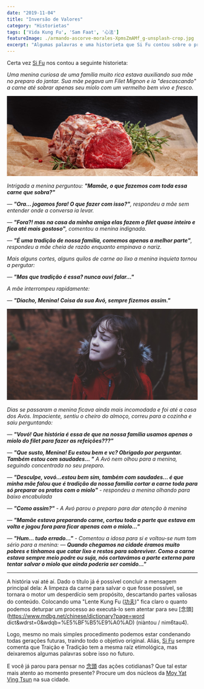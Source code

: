 ```yaml
---
date: "2019-11-04"
title: "Inversão de Valores"
category: "Historietas"
tags: ['Vida Kung Fu', 'Sam Faat', '心法']
featureImage: ./armando-ascorve-morales-XpmsZmAMf_g-unsplash-crop.jpg
excerpt: "Algumas palavras e uma historieta que Si Fu contou sobre o processo de inversão de valores"
---
```


Certa vez [Si Fu](http://mestrejuliocamacho.com "Mestre Julio Camacho") nos contou a seguinte historieta: 

 _Uma menina curiosa de uma família muito rica estava auxiliando sua mãe no preparo do jantar. Sua mãe pegava um Filet Mignon e ia "descascando" a carne até sobrar apenas seu miolo com um vermelho bem vivo e fresco._ 


![Só o medalhão do filet](./wesual-click-DxJvLtab4ak-unsplash-crop.jpg "https://unsplash.com/@wesual")

 
*Intrigada a menina perguntou: __"Mamãe, o que fazemos com toda essa carne que sobra?"__*

*— __"Ora... jogamos fora! O que fazer com isso?"__, respondeu a mãe sem entender onde a conversa ia levar.*

*— __"Fora?! mas na casa da minha amiga elas fazem o filet quase inteiro e fica até mais gostoso"__, comentou a menina indignada.*

*— __"É uma tradição de nossa família, comemos apenas a melhor parte"__, respondeu a mãe cheia de razão enquanto empinava o nariz.*
 
*Mais alguns cortes, alguns quilos de carne ao lixo a menina inquieta tornou a pergutar:*

*— __"Mas que tradição é essa? nunca ouvi falar..."__*

*A mãe interrompeu rapidamente:*

*— __"Diacho, Menina! Coisa da sua Avó, sempre fizemos assim."__*

![Visitando a Vovó](./annie-spratt-s0eeLwNxcns-unsplash-cropped.jpg "https://unsplash.com/@anniespratt")

*Dias se passaram a menina ficava ainda mais incomodada e foi até a casa dos Avós. Impaciente, sentiu o cheiro do almoço, correu para a cozinha e saiu perguntando:*

*— __"Vovó! Que história é essa de que na nossa família usamos apenas o miolo do filet para fazer as refeições???"__*

*— __"Que susto, Menina! Eu estou bem e vc? Obrigado por perguntar. Também estou com saudades... "__ A Avó nem olhou para a menina, seguindo concentrada no seu preparo.*

*— __"Desculpe, vovó...estou bem sim, também com saudades... é que minha mãe falou que é tradição da nossa família cortar a carne toda para só preparar os pratos com o miolo"__ - respondeu a menina olhando para baixo encabulada*

*— __"Como assim?"__ - A Avó parou o preparo para dar atenção à menina*

*— __"Mamãe estava preparando carne, cortou toda a parte que estava em volta e jogou fora para ficar apenas com o miolo..."__*

*— __"Hum... tudo errado..."__ - Comentou a idosa para si e voltou-se num tom sério para a menina: — __Quando chegamos na cidade éramos muito pobres e tínhamos que catar lixo e restos para sobreviver. Como a carne estava sempre meio podre ou suja, nós cortavámos a parte externa para tentar salvar o miolo que ainda poderia ser comido..."__*

<hr />

A história vai até aí. Dado o título já é possível concluir a mensagem principal dela: A limpeza da carne para salvar o que fosse possível, se tornara o motor um desperdício sem propósito, descartando partes valiosas do conteúdo. Colocando uma "Lente Kung Fu ([功夫](https://algumaspalavras.com.br/etimologia-do-termo-kung-fu))" fica claro o quanto podemos deturpar um processo ao executá-lo sem atentar para seu [念頭](https://www.mdbg.net/chinese/dictionary?page=word dict&wdrst=0&wdqb=%E5%BF%B5%E9%A0%AD) (niàntou / nim6tau4). 

Logo, mesmo no mais simples procedimento podemos estar condenando todas gerações futuras, traindo todo o objetivo original. Aliás, [Si Fu](http://mestrejuliocamacho.com "Mestre Julio Camacho") sempre comenta que Traição e Tradição tem a mesma raíz etimológica, mas deixaremos algumas palavras sobre isso no futuro.

E você já parou para pensar no [念頭](https://www.mdbg.net/chinese/dictionary?page=worddict&wdrst=0&wdqb=%E5%BF%B5%E9%A0%AD) das ações cotidianas? Que tal estar mais atento ao momento presente? Procure um dos núcleos da [Moy Yat Ving Tsun](http://www.myvt-rio.org/) na sua cidade. 



